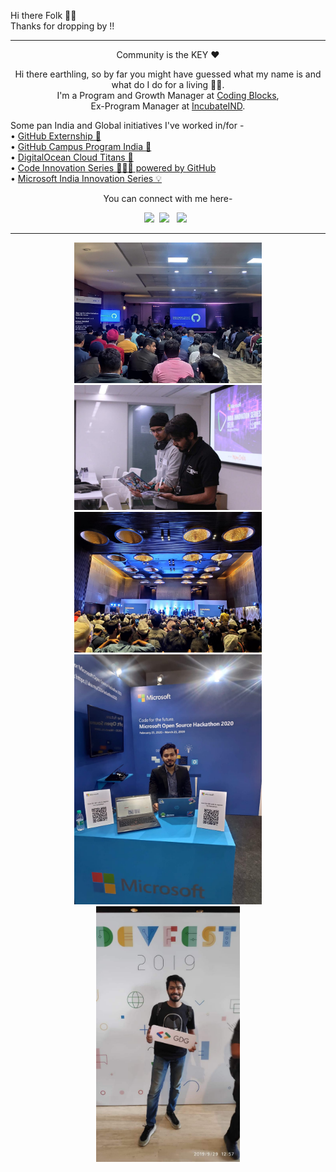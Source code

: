 <p align="right">
  <a href="https://github.com/shaktisingh96/shaktisingh96/blob/main/walkcyclevector24_dribbble.gif" width="50"></img></a>
</p>
<p align="left">
  Hi there Folk 👋🏻 <br>
  Thanks for dropping by !! 
</p>

- - -
<p align="center">
  Community is the KEY ❤️
</p>

<p align="center">Hi there earthling, so by far you might have guessed what my name is and what do I do for a living 🕵️‍♂️.<br>  I'm a Program and Growth Manager at <a href="https://codingblocks.com/">Coding Blocks</a>,<br> Ex-Program Manager at <a href="https://www.incubateind.com/">IncubateIND</a>.

  Some pan India and Global initiatives I've worked in/for -<br>
  • <a href="https://github-externships.github.io/externship/">GitHub Externship 🎯</a><br>
  • <a href="https://education.github.com/schools">GitHub Campus Program India 🚩</a><br>
  • <a href="https://www.incubateind.com/cloudtitans">DigitalOcean Cloud Titans 🐋</a><br>
  • <a href="https://www.incubateind.com/cis">Code Innovation Series 👨🏻‍💻 powered by GitHub</a><br>
  • <a href="https://www.incubateind.com/innovationseries/ms">Microsoft India Innovation Series 💡</a><br>

<p align="center">
  You can connect with me here-<br>
</p>
  <p align="center">
  <a href="https://www.linkedin.com/in/shaktisingh96/"><img src="https://www.felberpr.com/wp-content/uploads/linkedin-logo.png" width="50"></img></a>&nbsp;&nbsp;<a href="https://twitter.com/thestarscreamer"><img src="https://upload.wikimedia.org/wikipedia/fr/thumb/c/c8/Twitter_Bird.svg/1200px-Twitter_Bird.svg.png" width="50"></img></a>&nbsp;&nbsp;
  <a href="mailto:shaktisinghshekhawatt@gmail.com"><img src="https://image.flaticon.com/icons/png/512/281/281769.png" width="50"></img></a>&nbsp;&nbsp;
  
- - -
<p align="center">
<img src="https://github.com/shaktisingh96/shaktisingh96/blob/main/Image/GitHub.jpeg" width="300"> <img src="https://github.com/shaktisingh96/shaktisingh96/blob/main/Image/India%20Innovation%20Series.jpeg" width="300"> <img src="https://github.com/shaktisingh96/shaktisingh96/blob/main/Image/Community.jpeg" width="300"><br>
<img src="https://github.com/shaktisingh96/shaktisingh96/blob/main/Image/Microsoft.jpeg" width="300"> <img src="https://github.com/shaktisingh96/shaktisingh96/blob/main/Image/GDG.jpeg" width="230">
</p>
